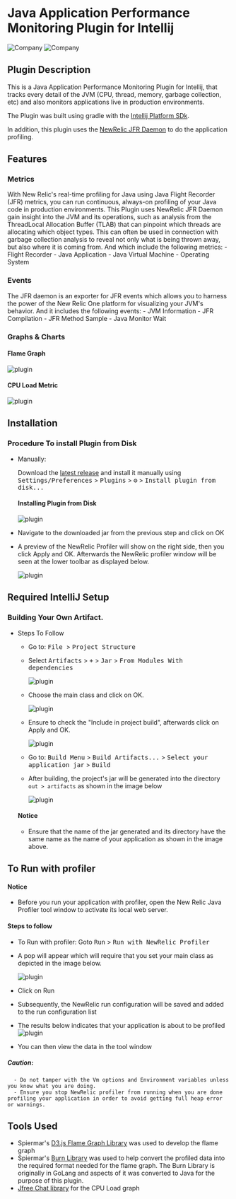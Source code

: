 # Java Application Performance Monitoring Plugin for Intellij
![Company](https://avatars.githubusercontent.com/u/21255133?s=200&v=4)
![Company](https://avatars.githubusercontent.com/u/31739?s=200&v=4)


[comment]: <> (![Build]&#40;https://github.com/turntabl/intellij-apm-plugin/workflows/Build/badge.svg&#41;)


<!-- Plugin description -->
## Plugin Description
 This is a Java Application Performance Monitoring Plugin for Intellij, that tracks every detail of the JVM (CPU, thread, memory, garbage collection, etc) and also monitors
applications live in production environments.

The Plugin was built using gradle with the  [Intellij Platform SDk](https://plugins.jetbrains.com/docs/intellij/welcome.html).

In addition, this plugin uses the [NewRelic JFR Daemon](https://github.com/newrelic/newrelic-jfr-core) to do the application profiling.

<!-- Plugin description end -->

## Features
### Metrics
With New Relic's real-time profiling for Java using Java Flight Recorder (JFR) metrics, you can run continuous, always-on profiling of your Java code in production environments.
This Plugin uses NewRelic JFR Daemon gain insight into the JVM and its operations, 
such as analysis from the ThreadLocal Allocation Buffer (TLAB) that can pinpoint which threads are allocating which object types. 
This can often be used in connection with garbage collection analysis to reveal not only what is being thrown away, but also where it is coming from.
And which include the following metrics:
      - Flight Recorder
      - Java Application
      - Java Virtual Machine
      - Operating System
### Events
The JFR daemon is an exporter for JFR events which allows you to harness
the power of the New Relic One platform for visualizing your JVM's behavior.
And it includes the following events:
      - JVM Information
      - JFR Compilation
      - JFR Method Sample
      - Java Monitor Wait
      
### Graphs & Charts
#### Flame Graph
![plugin](images/flamegraph1.png)

#### CPU Load Metric
![plugin](images/cpuLoadGraph.png)



## Installation
  ### Procedure To install Plugin from Disk

- Manually:

  Download the [latest release](https://github.com/turntabl/intellij-apm-plugin/releases/latest) and install it manually using
  <kbd>Settings/Preferences</kbd> > <kbd>Plugins</kbd> > <kbd>⚙️</kbd> > <kbd>Install plugin from disk...</kbd>

  
  #### Installing Plugin from Disk  
  ![plugin](images/plugin.png)

- Navigate to the downloaded jar from the previous step and click on OK
  
- A preview of the NewRelic Profiler will show on the right side, then you click Apply and OK.
  Afterwards the NewRelic profiler window will be seen at the lower toolbar as displayed below.

  ![plugin](images/newRelicProfiler.png)

## Required IntelliJ Setup
 ### Building Your Own Artifact.
- Steps To Follow
  - Go to:  <kbd>File </kbd> > <kbd>Project Structure </kbd>
  - Select <kbd>Artifacts</kbd> > <kbd>+</kbd> > <kbd>Jar</kbd> > <kbd>From Modules With dependencies</kbd>

    ![plugin](images/artifacts-jar.png)
  - Choose the main class and click on OK.
    
    ![plugin](images/selectMainClass.png)
  - Ensure to check the "Include in project build", afterwards click on Apply and OK.
    
    ![plugin](images/ensureBuild.png)     
  - Go to: <kbd>Build Menu</kbd> > <kbd>Build Artifacts...</kbd> > <kbd>Select your application jar</kbd> > <kbd>Build</kbd>
  - After building, the project's jar will be generated into the directory `out > artifacts` as shown in the image below
    
    ![plugin](images/out.png)
  
  #### Notice
  - Ensure that the name of the jar generated and its directory have the same name as the name of your application as shown in the image above.
  
## To Run with profiler
#### Notice
  - Before you run your application with profiler, open the New Relic Java Profiler tool window to activate its local web server.
#### Steps to follow
  - To Run with profiler: Goto <kbd>Run</kbd> > <kbd>Run with NewRelic Profiler</kbd>
  - A pop will appear which will require that you set your main class as depicted in the image below.
    
    ![plugin](images/result3.png)
  - Click on Run
  - Subsequently, the NewRelic run configuration will be saved and added to the run configuration list
  - The results below indicates that your application is about to be profiled
    ![plugin](images/result4.png)
  - You can then view the data in the tool window
  ##### Caution: 
      - Do not tamper with the Vm options and Environment variables unless you know what you are doing.
      - Ensure you stop NewRelic profiler from running when you are done profiling your application in order to avoid getting full heap error or warnings.

## Tools Used
  - Spiermar's [D3.js Flame Graph Library](https://github.com/spiermar/d3-flame-graph) was used to develop the flame graph 
  - Spiermar's [Burn Library](https://github.com/spiermar/burn) was used to help convert the profiled data into the required format needed for the flame graph. The Burn Library is originally in GoLang and aspects of it was converted to Java for the purpose of this plugin.
  - [Jfree Chat library](https://www.jfree.org/jfreechart/) for the CPU Load graph 


